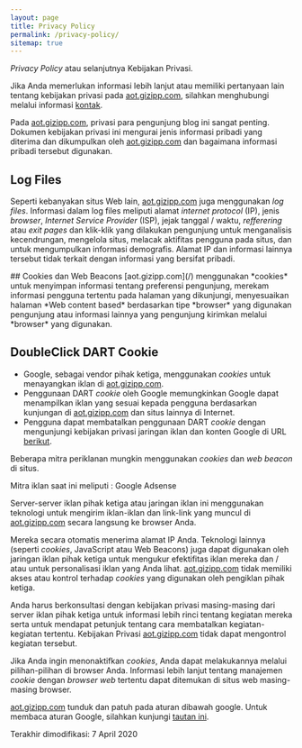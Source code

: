 ```yaml
---
layout: page
title: Privacy Policy
permalink: /privacy-policy/
sitemap: true
---
```


*Privacy Policy* atau selanjutnya Kebijakan Privasi.

Jika Anda memerlukan informasi lebih lanjut atau memiliki pertanyaan lain tentang kebijakan privasi pada [aot.gizipp.com](/), silahkan menghubungi melalui informasi [kontak](/contact).

Pada [aot.gizipp.com](/), privasi para pengunjung blog ini sangat penting. Dokumen kebijakan privasi ini mengurai jenis informasi pribadi yang diterima dan dikumpulkan oleh [aot.gizipp.com](/) dan bagaimana informasi pribadi tersebut digunakan.

## Log Files
Seperti kebanyakan situs Web lain, [aot.gizipp.com](/) juga menggunakan *log files*. Informasi dalam log files meliputi alamat *internet protocol* (IP), jenis *browser*, *Internet Service Provider* (ISP), jejak tanggal / waktu, *refferering* atau *exit pages* dan klik-klik yang dilakukan pengunjung untuk menganalisis kecendrungan, mengelola situs, melacak aktifitas pengguna pada situs, dan untuk mengumpulkan informasi demografis. Alamat IP dan informasi lainnya tersebut tidak terkait dengan informasi yang bersifat pribadi.

<div id="cookie"></div>
## Cookies dan Web Beacons
[aot.gizipp.com](/) menggunakan *cookies* untuk menyimpan informasi tentang preferensi pengunjung, merekam informasi pengguna tertentu pada halaman yang dikunjungi, menyesuaikan halaman *Web content based* berdasarkan tipe *browser* yang digunakan pengunjung atau informasi lainnya yang pengunjung kirimkan melalui *browser* yang digunakan.

## DoubleClick DART Cookie

- Google, sebagai vendor pihak ketiga, menggunakan *cookies* untuk menayangkan iklan di [aot.gizipp.com](/).
- Penggunaan DART *cookie* oleh Google memungkinkan Google dapat menampilkan iklan yang sesuai kepada pengguna berdasarkan kunjungan di [aot.gizipp.com](/) dan situs lainnya di Internet.
- Pengguna dapat membatalkan penggunaan DART *cookie* dengan mengunjungi kebijakan privasi jaringan iklan dan konten Google di URL [berikut](https://www.google.com/policies/technologies/ads/).

Beberapa mitra periklanan mungkin menggunakan *cookies* dan *web beacon* di situs.

Mitra iklan saat ini meliputi : Google Adsense

Server-server iklan pihak ketiga atau jaringan iklan ini menggunakan teknologi untuk mengirim iklan-iklan dan link-link yang muncul di [aot.gizipp.com](/) secara langsung ke browser Anda.

Mereka secara otomatis menerima alamat IP Anda. Teknologi lainnya (seperti *cookies*, JavaScript atau Web Beacons) juga dapat digunakan oleh jaringan iklan pihak ketiga untuk mengukur efektifitas iklan mereka dan / atau untuk personalisasi iklan yang Anda lihat. [aot.gizipp.com](/) tidak memiliki akses atau kontrol terhadap *cookies* yang digunakan oleh pengiklan pihak ketiga.

Anda harus berkonsultasi dengan kebijakan privasi masing-masing dari server iklan pihak ketiga untuk informasi lebih rinci tentang kegiatan mereka serta untuk mendapat petunjuk tentang cara membatalkan kegiatan-kegiatan tertentu. Kebijakan Privasi [aot.gizipp.com](/) tidak dapat mengontrol kegiatan tersebut.

Jika Anda ingin menonaktifkan *cookies*, Anda dapat melakukannya melalui pilihan-pilihan di browser Anda. Informasi lebih lanjut tentang manajemen *cookie* dengan *browser web* tertentu dapat ditemukan di situs web masing-masing browser.

[aot.gizipp.com](/) tunduk dan patuh pada aturan dibawah google. Untuk membaca aturan Google, silahkan kunjungi [tautan ini](https://www.google.com/policies/privacy/).

Terakhir dimodifikasi: 7 April 2020
